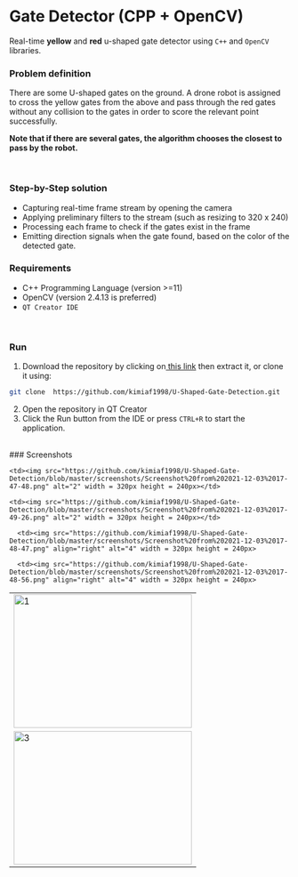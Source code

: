 #  Gate Detector (CPP + OpenCV)

Real-time **yellow** and **red** u-shaped gate detector using `C++` and `OpenCV` libraries.

### Problem definition
There are some U-shaped gates on the ground. A drone robot is assigned to cross the yellow gates from the above and pass through the red gates without any collision to the gates in order to score the relevant point successfully. 

**Note that if there are several gates, the algorithm chooses the closest to pass by the robot.**

<br/>


### Step-by-Step solution

- Capturing real-time frame stream by opening the camera
- Applying preliminary filters to the stream (such as resizing to 320 x 240)
- Processing each frame to check if the gates exist in the frame
- Emitting direction signals when the gate found, based on the color of the detected gate.


### Requirements
- C++ Programming Language (version >=11)
- OpenCV (version 2.4.13 is preferred)
- `QT Creator IDE`

<br/>

### Run


1. Download the repository by clicking on[ this link](https://github.com/kimiaf1998/U-Shaped-Gate-Detection/archive/refs/heads/master.zip " this link") then extract it, or clone it using:
```bash
git clone  https://github.com/kimiaf1998/U-Shaped-Gate-Detection.git
```

2. Open the repository in QT Creator
2. Click the Run button from the IDE or press `CTRL+R` to start the application.

<br/>
### Screenshots


<table>
  <tr>
    <td> <img src="https://github.com/kimiaf1998/U-Shaped-Gate-Detection/blob/master/screenshots/Screenshot%20from%202021-12-03%2017-47-23.png"  alt="1" width = 320px height = 240px ></td>

    <td><img src="https://github.com/kimiaf1998/U-Shaped-Gate-Detection/blob/master/screenshots/Screenshot%20from%202021-12-03%2017-47-48.png" alt="2" width = 320px height = 240px></td>
	
	<td><img src="https://github.com/kimiaf1998/U-Shaped-Gate-Detection/blob/master/screenshots/Screenshot%20from%202021-12-03%2017-49-26.png" alt="2" width = 320px height = 240px></td>
   </tr>
   <tr>
      <td><img src="https://github.com/kimiaf1998/U-Shaped-Gate-Detection/blob/master/screenshots/Screenshot%20from%202021-12-03%2017-49-39.png" alt="3" width = 320px height = 240px></td>

      <td><img src="https://github.com/kimiaf1998/U-Shaped-Gate-Detection/blob/master/screenshots/Screenshot%20from%202021-12-03%2017-48-47.png" align="right" alt="4" width = 320px height = 240px>
	  
	  <td><img src="https://github.com/kimiaf1998/U-Shaped-Gate-Detection/blob/master/screenshots/Screenshot%20from%202021-12-03%2017-48-56.png" align="right" alt="4" width = 320px height = 240px>
  </td>
  </tr>
</table>
